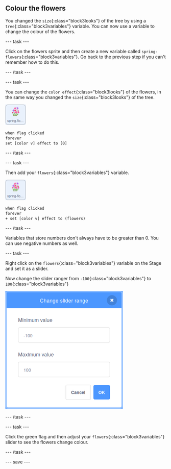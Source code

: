 ## Colour the flowers

You changed the `size`{:class="block3looks"} of the tree by using a `tree`{:class="block3variables"} variable. You can now use a variable to change the colour of the flowers.

--- task ---

Click on the flowers sprite and then create a new variable called `spring-flowers`{:class="block3variables"}. Go back to the previous step if you can't remember how to do this.

--- /task ---

--- task ---

You can change the `color effect`{:class="block3looks"} of the flowers, in the same way you changed the `size`{:class="block3looks"} of the tree.

![image of flowers sprite](images/flowers-sprite.png)

```blocks3
when flag clicked
forever
set [color v] effect to [0]
```

--- /task ---

--- task ---

Then add your `flowers`{:class="block3variables"} variable.

![image of flowers sprite](images/flowers-sprite.png)

```blocks3
when flag clicked
forever
+ set [color v] effect to (flowers)
```

--- /task ---

Variables that store numbers don't always have to be greater than 0. You can use negative numbers as well.

--- task ---

Right click on the `flowers`{:class="block3variables"} variable on the Stage and set it as a slider.

Now change the slider ranger from `-100`{:class="block3variables"} to `100`{:class="block3variables"}

![image showing the dialogue box for adjusting the range of the flowers variable with -100 as minimum and 100 as maximum](images/flowers-range.png)

--- /task ---

--- task ---

Click the green flag and then adjust your `flowers`{:class="block3variables"} slider to see the flowers change colour.

--- /task ---

--- save ---



